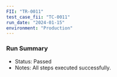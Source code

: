 ```yaml
---
FII: "TR-0011"
test_case_fii: "TC-0011"
run_date: "2024-01-15"
environment: "Production"
---
```

### Run Summary
- Status: Passed
- Notes: All steps executed successfully.